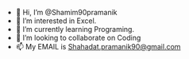 - 👋 Hi, I’m @Shamim90pramanik
- 👀 I’m interested in Excel.
- 🌱 I’m currently learning Programing.
- 💞️ I’m looking to collaborate on Coding
- 📫 My EMAIL is Shahadat.pramanik90@gmail.com

<!---
Shamim90pramanik/Shamim90pramanik is a ✨ special ✨ repository because its `README.md` (this file) appears on your GitHub profile.
You can click the Preview link to take a look at your changes.
--->
